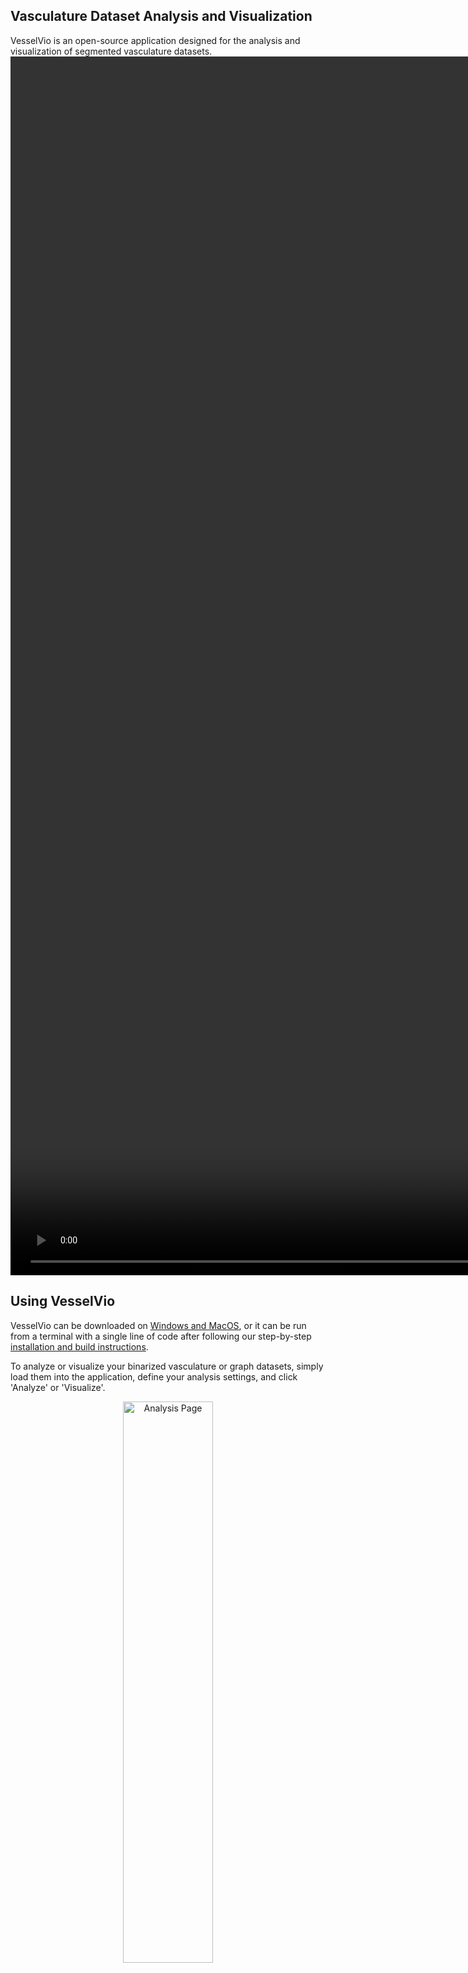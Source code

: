 
## Vasculature Dataset Analysis and Visualization
VesselVio is an open-source application designed for the analysis and visualization of segmented vasculature datasets.  
<video src="https://user-images.githubusercontent.com/70919881/121599523-28a3a480-ca11-11eb-8340-c29350998f02.mp4" height="50%" controls autoplay muted loop></video>

## Using VesselVio
VesselVio can be downloaded on [Windows and MacOS](https://jacobbumgarner.github.io/VesselVio/Downloads.html), or it can be run from a terminal with a single line of code after following our step-by-step [installation and build instructions](https://jacobbumgarner.github.io/VesselVio/Build.html). 

To analyze or visualize your binarized vasculature or graph datasets, simply load them into the application, define your analysis settings, and click 'Analyze' or 'Visualize'.

<p align="center">
 <img style="width: 48%; min-width: 300px;" alt="Analysis Page" src="https://user-images.githubusercontent.com/70919881/149365168-5822c405-bbdd-455a-a07a-f01c1afb05b8.png">
 <img style="width: 48%; min-width: 300px;" alt="Visualization Page" src="https://user-images.githubusercontent.com/70919881/149365137-fd526326-3d01-4588-a91f-1dc0f44bcb21.png">
</p>

## Downloads
Currently, VesselVio is available for download as a standalone application for computers running [Windows 10 and MacOS 11.6+](https://jacobbumgarner.github.io/VesselVio/Downloads.html). 

This application is entirely open-source and free to download under the [GNU GPLv3 license](https://github.com/JacobBumgarner/VesselVio/blob/main/LICENSE). The source code for the application can be found on our [GitHub page](https://github.com/JacobBumgarner/VesselVio).

Of course, if you use VesselVio in your research, don't forget to cite our publication in <i>[Cell Reports Methods](https://www.cell.com/cell-reports-methods/fulltext/S2667-2375(22)00044-3)</i>.

## External Resources 
It's important to remember that the application was built for the analysis of <i>segmented</i> vasculature datasets. If you're looking for resources to segment your datasets, you can check out [ClearMap](https://christophkirst.github.io/ClearMap2Documentation/html/home.html), [VesSAP](https://github.com/vessap/vessap), or [DeepVesselNet](https://github.com/giesekow/deepvesselnet). Of course, there are many more options available. 

If you're looking for help with annotating your whole-brain vasculature datasets, we'd recommend that you check out [QuickNII](https://www.nitrc.org/projects/quicknii/) as a starting point. 
